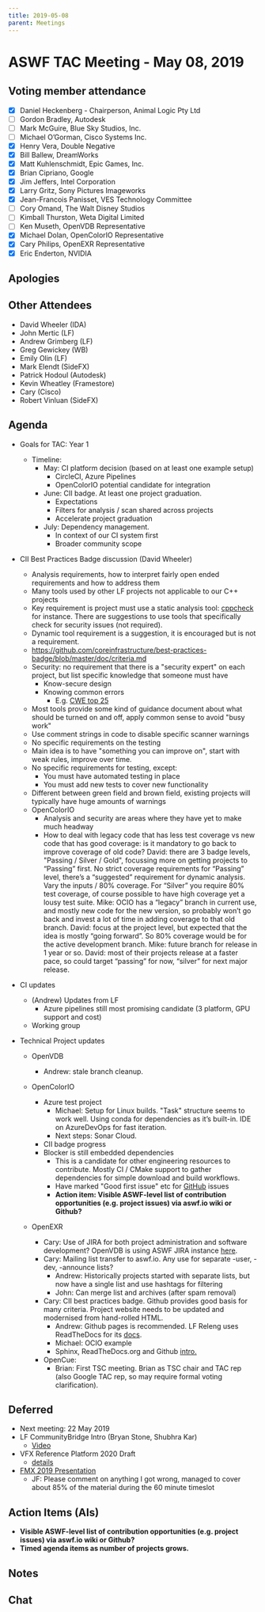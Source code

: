 ```yaml
---
title: 2019-05-08
parent: Meetings
---
```

# **ASWF TAC Meeting - May 08, 2019**

## **Voting member attendance**

* [x] Daniel Heckenberg - Chairperson, Animal Logic Pty Ltd
* [ ] Gordon Bradley, Autodesk
* [ ] Mark McGuire, Blue Sky Studios, Inc.
* [ ] Michael O’Gorman, Cisco Systems Inc.
* [x] Henry Vera, Double Negative
* [x] Bill Ballew, DreamWorks
* [x] Matt Kuhlenschmidt, Epic Games, Inc.
* [x] Brian Cipriano, Google
* [x] Jim Jeffers, Intel Corporation
* [x] Larry Gritz, Sony Pictures Imageworks
* [x] Jean-Francois Panisset, VES Technology Committee
* [ ] Cory Omand, The Walt Disney Studios
* [ ] Kimball Thurston, Weta Digital Limited
* [ ] Ken Museth, OpenVDB Representative
* [x] Michael Dolan, OpenColorIO Representative
* [x] Cary Philips, OpenEXR Representative
* [x] Eric Enderton, NVIDIA

## **Apologies**

## **Other Attendees**

* David Wheeler (IDA)
* John Mertic (LF)
* Andrew Grimberg (LF)
* Greg Gewickey (WB)
* Emily Olin (LF)
* Mark Elendt (SideFX)
* Patrick Hodoul (Autodesk)
* Kevin Wheatley (Framestore)
* Cary (Cisco)
* Robert Vinluan (SideFX)

## **Agenda**

* Goals for TAC: Year 1
    * Timeline:
        * May: CI platform decision (based on at least one example setup)
            * CircleCI, Azure Pipelines
            * OpenColorIO potential candidate for integration
        * June: CII badge. At least one project graduation.
            * Expectations
            * Filters for analysis / scan shared across projects
            * Accelerate project graduation
        * July: Dependency management.
            * In context of our CI system first
            * Broader community scope

* CII Best Practices Badge discussion (David Wheeler)
    * Analysis requirements, how to interpret fairly open ended requirements and how to address them
    * Many tools used by other LF projects not applicable to our C++ projects
    * Key requirement is project must use a static analysis tool: [cppcheck](http://cppcheck.sourceforge.net/) for instance. There are suggestions to use tools that specifically check for security issues (not required).
    * Dynamic tool requirement is a suggestion, it is encouraged but is not a requirement.
    * https://github.com/coreinfrastructure/best-practices-badge/blob/master/doc/criteria.md
    * Security: no requirement that there is a "security expert" on each project, but list specific knowledge that someone must have
        * Know-secure design
        * Knowing common errors
            * E.g. [CWE top 25](https://www.sans.org/top25-software-errors)
    * Most tools provide some kind of guidance document about what should be turned on and off, apply common sense to avoid "busy work"
    * Use comment strings in code to disable specific scanner warnings
    * No specific requirements on the testing
    * Main idea is to have "something you can improve on", start with weak rules, improve over time.
    * No specific requirements for testing, except:
        * You must have automated testing in place
        * You must add new tests to cover new functionality
    * Different between green field and brown field, existing projects will typically have huge amounts of warnings
    * OpenColorIO
        * Analysis and security are areas where they have yet to make much headway
        * How to deal with legacy code that has less test coverage vs new code that has good coverage: is it mandatory to go back to improve coverage of old code? David: there are 3 badge levels, "Passing / Silver / Gold", focussing more on getting projects to “Passing” first. No strict coverage requirements for “Passing” level, there’s a “suggested” requirement for dynamic analysis. Vary the inputs / 80% coverage. For “Silver” you require 80% test coverage, of course possible to have high coverage yet a lousy test suite. Mike: OCIO has a “legacy” branch in current use, and mostly new code for the new version, so probably won’t go back and invest a lot of time in adding coverage to that old branch. David: focus at the project level, but expected that the idea is mostly “going forward”. So 80% coverage would be for the active development branch. Mike: future branch for release in 1 year or so. David: most of their projects release at a faster pace, so could target “passing” for now, “silver” for next major release.

* CI updates
    * (Andrew) Updates from LF
        * Azure pipelines still most promising candidate (3 platform, GPU support and cost)
    * Working group

* Technical Project updates
    * OpenVDB
        * Andrew: stale branch cleanup.
    * OpenColorIO
        * Azure test project
            * Michael: Setup for Linux builds.  "Task" structure seems to work well.  Using conda for dependencies as it’s built-in.  IDE on AzureDevOps for fast iteration.
            * Next steps: Sonar Cloud.  
        * CII badge progress
        * Blocker is still embedded dependencies
            * This is a candidate for other engineering resources to contribute.  Mostly CI / CMake support to gather dependencies for simple download and build workflows.
            * Have marked "Good first issue" etc for [GitHub](https://github.com/imageworks/OpenColorIO/issues?q=is%3Aissue+is%3Aopen+label%3A%22good+first+issue%22) issues
            * **Action item: Visible ASWF-level list of contribution opportunities (e.g. project issues) via aswf.io wiki or Github?**

    * OpenEXR
        * Cary: Use of JIRA for both project administration and software development?  OpenVDB is using ASWF JIRA instance [here](https://jira.aswf.io).  
        * Cary: Mailing list transfer to aswf.io.  Any use for separate -user, -dev, -announce lists?
            * Andrew: Historically projects started with separate lists, but now have a single list and use hashtags for filtering
            * John: Can merge list and archives (after spam removal)
        * Cary: CII best practices badge.  Github provides good basis for many criteria.  Project website needs to be updated and modernised from hand-rolled HTML.  
            * Andrew: Github pages is recommended.  LF Releng uses ReadTheDocs for its [docs](https://docs.releng.linuxfoundation.org/en/latest/). 
            * Michael: OCIO example
            * Sphinx, ReadTheDocs.org and Github [intro.](https://dont-be-afraid-to-commit.readthedocs.io/en/latest/documentation.html)
        * OpenCue:
            * Brian: First TSC meeting.  Brian as TSC chair and TAC rep (also Google TAC rep, so may require formal voting clarification).  

## **Deferred**

* Next meeting: 22 May 2019
* LF CommunityBridge Intro (Bryan Stone, Shubhra Kar)
    * [Video](https://www.youtube.com/watch?v=feKDfwqNnCM&feature=youtu.be&list=PLbzoR-pLrL6qAgIuy5ft7CNWD7UQ4XdIS&t=2376)
* VFX Reference Platform 2020 Draft
    * [details](https://vfxplatform.com/)
* [FMX 2019 Presentation](https://docs.google.com/presentation/d/1QCvkA02kL7LCF637kmTvYggdTo6J12TSBR60OGiXcsk/edit?usp=sharing)
    * JF: Please comment on anything I got wrong, managed to cover about 85% of the material during the 60 minute timeslot

## **Action Items (AIs)**

* **Visible ASWF-level list of contribution opportunities (e.g. project issues) via aswf.io wiki or Github?**
* **Timed agenda items as number of projects grows.**

## **Notes**

## **Chat**

